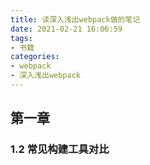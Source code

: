 ```yaml
---
title: 读深入浅出webpack做的笔记
date: 2021-02-21 16:06:59
tags:
- 书籍
categories:
- webpack
- 深入浅出webpack
---
```


## 第一章

### 1.2 常见构建工具对比

